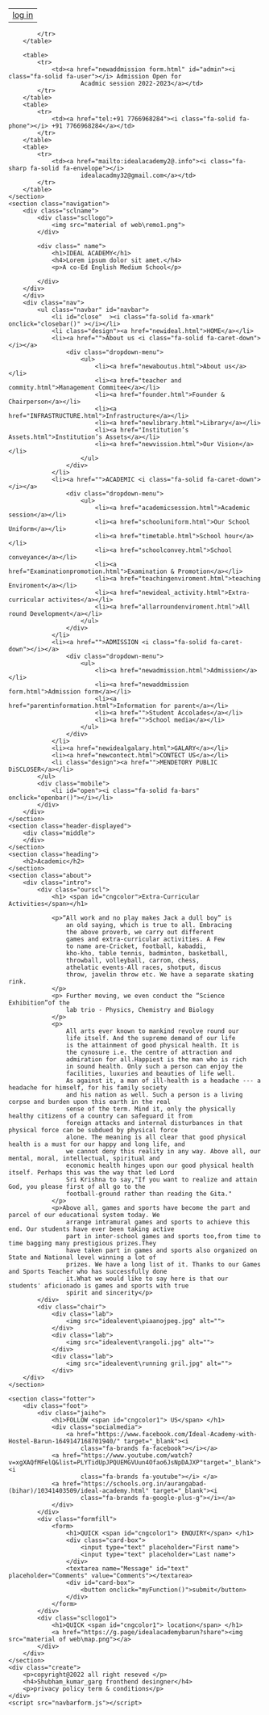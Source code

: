 <!DOCTYPE html>
<html lang="en">

<head>
    <meta charset="UTF-8">
    <meta http-equiv="X-UA-Compatible" content="IE=edge">
    <meta name="viewport" content="width=device-width, initial-scale=1.0">
    <title> Extra-Curricular Activities </title>
    <link rel="stylesheet" href="newideal_activity.css">
    <link rel="shortcut icon" href="material of web\remo1.png" type="image/x-icon">
    <link rel="preconnect" href="https://fonts.googleapis.com">
    <link rel="preconnect" href="https://fonts.googleapis.com">
    <link rel="preconnect" href="https://fonts.gstatic.com">
    <link rel="stylesheet"
        href="https://fonts.googleapis.com/css2?family=Material+Symbols+Outlined:opsz,wght,FILL,GRAD@20..48,100..700,0..1,-50..200" />
        <link rel="stylesheet" href="https://cdnjs.cloudflare.com/ajax/libs/font-awesome/6.2.1/css/all.min.css">
</head>

<body>
    <section class="header">
        <table>
            <tr>
                <td><a href="login_ideal.html"><i class="fa-solid fa-right-to-bracket"></i> log in </a></td>
            </tr>
        </table>
        <table>
            <tr>

            </tr>
        </table>

        <table>
            <tr>
                <td><a href="newaddmission form.html" id="admin"><i class="fa-solid fa-user"></i> Admission Open for
                        Acadmic session 2022-2023</a></td>
            </tr>
        </table>
        <table>
            <tr>
                <td><a href="tel:+91 7766968284"><i class="fa-solid fa-phone"></i> +91 7766968284</a></td>
            </tr>
        </table>
        <table>
            <tr>
                <td><a href="mailto:idealacademy2@.info"><i class="fa-sharp fa-solid fa-envelope"></i>
                        idealacadmy32@gmail.com</a></td>
            </tr>
        </table>
    </section>
    <section class="navigation">
        <div class="sclname">
            <div class="scllogo">
                <img src="material of web\remo1.png">
            </div>

            <div class=" name">
                <h1>IDEAL ACADEMY</h1>
                <h4>Lorem ipsum dolor sit amet.</h4>
                <p>A co-Ed English Medium School</p>

            </div>
        </div>
        </div>
        <div class="nav">
            <ul class="navbar" id="navbar">
                <li id="close"  ><i class="fa-solid fa-xmark" onclick="closebar()" ></i></li>
                <li class="design"><a href="newideal.html">HOME</a></li>
                <li><a href="">About us <i class="fa-solid fa-caret-down"></i></a>
                    <div class="dropdown-menu">
                        <ul>
                            <li><a href="newaboutus.html">About us</a></li>
                            <li><a href="teacher and commity.html">Management Commitee</a></li>
                            <li><a href="founder.html">Founder & Chairperson</a></li>
                            <li><a href="INFRASTRUCTURE.html">Infrastructure</a></li>
                            <li><a href="newlibrary.html">Library</a></li>
                            <li><a href="Institution’s Assets.html">Institution’s Assets</a></li>
                            <li><a href="newvission.html">Our Vision</a></li>
                        </ul>
                    </div>
                </li>
                <li><a href="">ACADEMIC <i class="fa-solid fa-caret-down"></i></a>
                    <div class="dropdown-menu">
                        <ul>
                            <li><a href="academicsession.html">Academic session</a></li>
                            <li><a href="schooluniform.html">Our School Uniform</a></li>
                            <li><a href="timetable.html">School hour</a></li>
                            <li><a href="schoolconvey.html">School conveyance</a></li>
                            <li><a href="Examinationpromotion.html">Examination & Promotion</a></li>
                            <li><a href="teachingenviroment.html">teaching Enviroment</a></li>
                            <li><a href="newideal_activity.html">Extra-curricular activites</a></li>
                            <li><a href="allarroundenviroment.html">All round Development</a></li>
                        </ul>
                    </div>
                </li>
                <li><a href="">ADMISSION <i class="fa-solid fa-caret-down"></i></a>
                    <div class="dropdown-menu">
                        <ul>
                            <li><a href="newadmission.html">Admission</a></li>
                            <li><a href="newaddmission form.html">Admission form</a></li>
                            <li><a href="parentinformation.html">Information for parent</a></li>
                            <li><a href="">Student Accolades</a></li>
                            <li><a href="">School media</a></li>
                        </ul>
                    </div>
                </li>
                <li><a href="newidealgalary.html">GALARY</a></li>
                <li><a href="newcontect.html">CONTECT US</a></li>
                <li class="design"><a href="">MENDETORY PUBLIC DiSCLOSER</a></li>
            </ul>
            <div class="mobile">
                <li id="open"><i class="fa-solid fa-bars" onclick="openbar()"></i></li>
            </div>
        </div>
    </section>
    <section class="header-displayed">
        <div class="middle">
        </div>
    </section>
    <section class="heading">
        <h2>Academic</h2>
    </section>
    <section class="about">
        <div class="intro">
            <div class="ourscl">
                <h1> <span id="cngcolor">Extra-Curricular Activities</span></h1>
                
                <p>“All work and no play makes Jack a dull boy” is
                    an old saying, which is true to all. Embracing
                    the above proverb, we carry out different
                    games and extra-curricular activities. A Few
                    to name are-Cricket, football, kabaddi,
                    kho-kho, table tennis, badminton, basketball,
                    throwball, volleyball, carrom, chess,
                    athelatic events-All races, shotput, discus
                    throw, javelin throw etc. We have a separate skating rink.
                </p>
                <p> Further moving, we even conduct the “Science Exhibition”of the
                    lab trio - Physics, Chemistry and Biology
                </p>
                <p>
                    All arts ever known to mankind revolve round our
                    life itself. And the supreme demand of our life
                    is the attainment of good physical health. It is
                    the cynosure i.e. the centre of attraction and
                    admiration for all.Happiest is the man who is rich
                    in sound health. Only such a person can enjoy the
                    facilities, luxuries and beauties of life well.
                    As against it, a man of ill-health is a headache --- a headache for himself, for his family society
                    and his nation as well. Such a person is a living corpse and burden upon this earth in the real
                    sense of the term. Mind it, only the physically healthy citizens of a country can safeguard it from
                    foreign attacks and internal disturbances in that physical force can be subdued by physical force
                    alone. The meaning is all clear that good physical health is a must for our happy and long life, and
                    we cannot deny this reality in any way. Above all, our mental, moral, intellectual, spiritual and
                    economic health hinges upon our good physical health itself. Perhaps this was the way that led Lord
                    Sri Krishna to say,"If you want to realize and attain God, you please first of all go to the
                    football-ground rather than reading the Gita."
                </p>
                <p>Above all, games and sports have become the part and parcel of our educational system today. We
                    arrange intramural games and sports to achieve this end. Our students have ever been taking active
                    part in inter-school games and sports too,from time to time bagging many prestigious prizes.They
                    have taken part in games and sports also organized on State and National level winning a lot of
                    prizes. We have a long list of it. Thanks to our Games and Sports Teacher who has successfully done
                    it.What we would like to say here is that our students' aficionado is games and sports with true
                    spirit and sincerity</p>
            </div>
            <div class="chair">
                <div class="lab">
                    <img src="idealevent\piaanojpeg.jpg" alt="">
                </div>
                <div class="lab">
                    <img src="idealevent\rangoli.jpg" alt="">
                </div>
                <div class="lab">
                    <img src="idealevent\running gril.jpg" alt="">
                </div>
        </div>
    </section>

    <section class="fotter">
        <div class="foot">
            <div class="jaiho">
                <h1>FOLLOW <span id="cngcolor1"> US</span> </h1>
                <div class="socialmedia">
                    <a href="https://www.facebook.com/Ideal-Academy-with-Hostel-Barun-1649147168701940/" target="_blank"><i
                        class="fa-brands fa-facebook"></i></a>
                <a href="https://www.youtube.com/watch?v=xgXAQfMFelQ&list=PLYTidUpJPQUEMGVUun4Ofao6JsNpDAJXP"target="_blank"><i
                        class="fa-brands fa-youtube"></i> </a>
                <a href="https://schools.org.in/aurangabad-(bihar)/10341403509/ideal-academy.html" target="_blank"><i
                        class="fa-brands fa-google-plus-g"></i></a>
                </div>
            </div>
            <div class="formfill">
                <form>
                    <h1>QUICK <span id="cngcolor1"> ENQUIRY</span> </h1>
                    <div class="card-box">
                        <input type="text" placeholder="First name">
                        <input type="text" placeholder="Last name">
                    </div>
                    <textarea name="Message" id="text" placeholder="Comments" value="Comments"></textarea>
                    <div id="card-box">
                        <button onclick="myFunction()">submit</button>
                    </div>
                </form>
            </div>
            <div class="scllogo1">
                <h1>QUICK <span id="cngcolor1"> location</span> </h1>
                <a href="https://g.page/idealacademybarun?share"><img src="material of web\map.png"></a>
            </div>
        </div>
    </section>
    <div class="create">
        <p>copyright@2022 all right reseved </p>
        <h4>Shubham_kumar_garg fronthend desingner</h4>
        <p>privacy policy term & conditions</p>
    </div>
    <script src="navbarform.js"></script>
</body>

</html>
